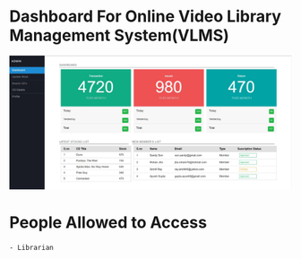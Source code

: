 # Dashboard For Online Video Library Management System(VLMS)

![Dashboard Page](https://github.com/Shoham-87/Dashboard/blob/main/Dashboard%20Img.JPG)

# People Allowed to Access
    - Librarian
